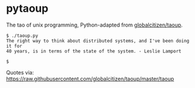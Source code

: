 # pytaoup

The tao of unix programming, Python-adapted from [globalcitizen/taoup](https://github.com/globalcitizen/taoup).

```
$ ./taoup.py
The right way to think about distributed systems, and I've been doing it for 
40 years, is in terms of the state of the system. - Leslie Lamport

$
```

Quotes via:
https://raw.githubusercontent.com/globalcitizen/taoup/master/taoup
